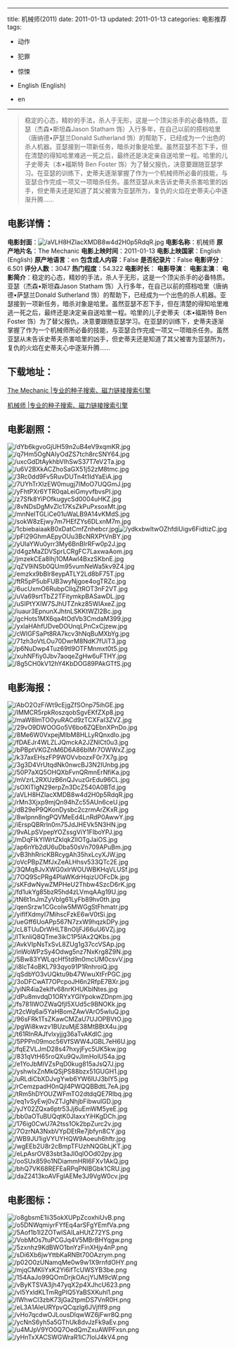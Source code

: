 
---
title: 机械师(2011)
date: 2011-01-13
updated: 2011-01-13
categories: 电影推荐
tags:
- 动作
- 犯罪
- 惊悚

- English (English)
- en
---


> 稳定的心态，精妙的手法，杀人于无形，这是一个顶尖杀手的必备特质。亚瑟（杰森•斯坦森Jason Statham 饰）入行多年，在自己以前的搭档哈里（唐纳德•萨瑟兰Donald Sutherland 饰）的帮助下，已经成为一个出色的杀人机器。亚瑟接到一项新任务，暗杀对象是哈里。虽然亚瑟不忍下手，但在清楚的得知哈里难逃一死之后，最终还是决定亲自送哈里一程。哈里的儿子史蒂夫（本•福斯特 Ben Foster 饰）为了替父报仇，决意要跟随亚瑟学习。在亚瑟的训练下，史蒂夫逐渐掌握了作为一个机械师所必备的技能，与亚瑟合作完成一项又一项暗杀任务。虽然亚瑟从未告诉史蒂夫杀害哈里的凶手，但史蒂夫还是知道了其父被害为亚瑟所为，复仇的火焰在史蒂夫心中逐渐升腾……

## **电影详情**：

**电影封面**：<img src="https://image.tmdb.org/t/p/w200/aVLH8HZIacXMDB8w4d2H0p5RdqR.jpg" alt="/aVLH8HZIacXMDB8w4d2H0p5RdqR.jpg" title="/aVLH8HZIacXMDB8w4d2H0p5RdqR.jpg">
**电影名称**：机械师
**原产地片名**：The Mechanic
**电影上映时间**：2011-01-13
**电影上映国家**：English (English)
**原产地语言**：en
**包含成人内容**：False
**是否纪录片**：False
**电影评分**：6.501
**评分人数**：3047
**热门程度**：54.322
**电影时长**：
**电影导演**：
**电影主演**：
**电影简介**：稳定的心态，精妙的手法，杀人于无形，这是一个顶尖杀手的必备特质。亚瑟（杰森•斯坦森Jason Statham 饰）入行多年，在自己以前的搭档哈里（唐纳德•萨瑟兰Donald Sutherland 饰）的帮助下，已经成为一个出色的杀人机器。亚瑟接到一项新任务，暗杀对象是哈里。虽然亚瑟不忍下手，但在清楚的得知哈里难逃一死之后，最终还是决定亲自送哈里一程。哈里的儿子史蒂夫（本•福斯特 Ben Foster 饰）为了替父报仇，决意要跟随亚瑟学习。在亚瑟的训练下，史蒂夫逐渐掌握了作为一个机械师所必备的技能，与亚瑟合作完成一项又一项暗杀任务。虽然亚瑟从未告诉史蒂夫杀害哈里的凶手，但史蒂夫还是知道了其父被害为亚瑟所为，复仇的火焰在史蒂夫心中逐渐升腾……

## **下载地址**：
[The Mechanic |专业的种子搜索、磁力链接搜索引擎](https://movie.amd794.com:2083/?search=The%20Mechanic&ordering=&mode=match_phrase&page_size=10&page=1)

[机械师 |专业的种子搜索、磁力链接搜索引擎](https://movie.amd794.com:2083/?search=%E6%9C%BA%E6%A2%B0%E5%B8%88&ordering=&mode=match_phrase&page_size=10&page=1)
 

## **电影剧照**：
<img src="https://image.tmdb.org/t/p/original/dYb6kgvoGjUH59n2uB4eV9xqmKR.jpg" alt="/dYb6kgvoGjUH59n2uB4eV9xqmKR.jpg" title="/dYb6kgvoGjUH59n2uB4eV9xqmKR.jpg"><img src="https://image.tmdb.org/t/p/original/q7Hm5OgNAIyOdZS7tch8rcSNY64.jpg" alt="/q7Hm5OgNAIyOdZS7tch8rcSNY64.jpg" title="/q7Hm5OgNAIyOdZS7tch8rcSNY64.jpg"><img src="https://image.tmdb.org/t/p/original/uxcGdDtAykhbVIhSwS37T7eV2Ta.jpg" alt="/uxcGdDtAykhbVIhSwS37T7eV2Ta.jpg" title="/uxcGdDtAykhbVIhSwS37T7eV2Ta.jpg"><img src="https://image.tmdb.org/t/p/original/u6V2BXkACZhoSaGX51j52zM8tmc.jpg" alt="/u6V2BXkACZhoSaGX51j52zM8tmc.jpg" title="/u6V2BXkACZhoSaGX51j52zM8tmc.jpg"><img src="https://image.tmdb.org/t/p/original/3Rc0dd9Fv5RuvDUTn4t1IdYaEiA.jpg" alt="/3Rc0dd9Fv5RuvDUTn4t1IdYaEiA.jpg" title="/3Rc0dd9Fv5RuvDUTn4t1IdYaEiA.jpg"><img src="https://image.tmdb.org/t/p/original/7UYhTrXIzEW0mugj7IMoO7UQGmJ.jpg" alt="/7UYhTrXIzEW0mugj7IMoO7UQGmJ.jpg" title="/7UYhTrXIzEW0mugj7IMoO7UQGmJ.jpg"><img src="https://image.tmdb.org/t/p/original/yFhtPXr6YTR0qaLeiGmyvfbvsPI.jpg" alt="/yFhtPXr6YTR0qaLeiGmyvfbvsPI.jpg" title="/yFhtPXr6YTR0qaLeiGmyvfbvsPI.jpg"><img src="https://image.tmdb.org/t/p/original/z7Sfk8YiPOfkugycSd0004uHKZ.jpg" alt="/z7Sfk8YiPOfkugycSd0004uHKZ.jpg" title="/z7Sfk8YiPOfkugycSd0004uHKZ.jpg"><img src="https://image.tmdb.org/t/p/original/8vNDsDgMvZlc17KsZkPuPxsoxMt.jpg" alt="/8vNDsDgMvZlc17KsZkPuPxsoxMt.jpg" title="/8vNDsDgMvZlc17KsZkPuPxsoxMt.jpg"><img src="https://image.tmdb.org/t/p/original/mnNeITGLiCe01uWaLB9A14vKMdS.jpg" alt="/mnNeITGLiCe01uWaLB9A14vKMdS.jpg" title="/mnNeITGLiCe01uWaLB9A14vKMdS.jpg"><img src="https://image.tmdb.org/t/p/original/sokW8zEjwy7m7HEfZYs6DLxnM7m.jpg" alt="/sokW8zEjwy7m7HEfZYs6DLxnM7m.jpg" title="/sokW8zEjwy7m7HEfZYs6DLxnM7m.jpg"><img src="https://image.tmdb.org/t/p/original/1cbiebaiaakB0xDatCmfZnhebcr.jpg" alt="/1cbiebaiaakB0xDatCmfZnhebcr.jpg" title="/1cbiebaiaakB0xDatCmfZnhebcr.jpg"><img src="https://image.tmdb.org/t/p/original/ydkxbwltwOZhfdiUigv6FidtizC.jpg" alt="/ydkxbwltwOZhfdiUigv6FidtizC.jpg" title="/ydkxbwltwOZhfdiUigv6FidtizC.jpg"><img src="https://image.tmdb.org/t/p/original/pFl29GhmAEpyOUu3BcNRXPtVnBY.jpg" alt="/pFl29GhmAEpyOUu3BcNRXPtVnBY.jpg" title="/pFl29GhmAEpyOUu3BcNRXPtVnBY.jpg"><img src="https://image.tmdb.org/t/p/original/yUIaYWu0yrr3My6BnBIrRFw0p2J.jpg" alt="/yUIaYWu0yrr3My6BnBIrRFw0p2J.jpg" title="/yUIaYWu0yrr3My6BnBIrRFw0p2J.jpg"><img src="https://image.tmdb.org/t/p/original/d4gzMaZDVSprLCRgFC7LaxwaAom.jpg" alt="/d4gzMaZDVSprLCRgFC7LaxwaAom.jpg" title="/d4gzMaZDVSprLCRgFC7LaxwaAom.jpg"><img src="https://image.tmdb.org/t/p/original/jmzekCEa8lhj1OMAwI4BxzSKbnE.jpg" alt="/jmzekCEa8lhj1OMAwI4BxzSKbnE.jpg" title="/jmzekCEa8lhj1OMAwI4BxzSKbnE.jpg"><img src="https://image.tmdb.org/t/p/original/qZV9iNSb0QUm95vumNeWa5kv9Z4.jpg" alt="/qZV9iNSb0QUm95vumNeWa5kv9Z4.jpg" title="/qZV9iNSb0QUm95vumNeWa5kv9Z4.jpg"><img src="https://image.tmdb.org/t/p/original/emzkx9bBlr8eypATLY2Ld8bF75T.jpg" alt="/emzkx9bBlr8eypATLY2Ld8bF75T.jpg" title="/emzkx9bBlr8eypATLY2Ld8bF75T.jpg"><img src="https://image.tmdb.org/t/p/original/ftR5pP5ubFUB3wyNjgoe4ogTRZc.jpg" alt="/ftR5pP5ubFUB3wyNjgoe4ogTRZc.jpg" title="/ftR5pP5ubFUB3wyNjgoe4ogTRZc.jpg"><img src="https://image.tmdb.org/t/p/original/6ucUxmO6RubpCllqZtROT3nF2VT.jpg" alt="/6ucUxmO6RubpCllqZtROT3nF2VT.jpg" title="/6ucUxmO6RubpCllqZtROT3nF2VT.jpg"><img src="https://image.tmdb.org/t/p/original/uVa69srtTbZ2TFitymkpBASawDL.jpg" alt="/uVa69srtTbZ2TFitymkpBASawDL.jpg" title="/uVa69srtTbZ2TFitymkpBASawDL.jpg"><img src="https://image.tmdb.org/t/p/original/uSIPtYXlW7SJhUTZnkz85WlAxeZ.jpg" alt="/uSIPtYXlW7SJhUTZnkz85WlAxeZ.jpg" title="/uSIPtYXlW7SJhUTZnkz85WlAxeZ.jpg"><img src="https://image.tmdb.org/t/p/original/iuaur3EpnunXJhtnLSKKtWZI2Bc.jpg" alt="/iuaur3EpnunXJhtnLSKKtWZI2Bc.jpg" title="/iuaur3EpnunXJhtnLSKKtWZI2Bc.jpg"><img src="https://image.tmdb.org/t/p/original/gcHots1MX6qa4tOdVb3CmdaM399.jpg" alt="/gcHots1MX6qa4tOdVb3CmdaM399.jpg" title="/gcHots1MX6qa4tOdVb3CmdaM399.jpg"><img src="https://image.tmdb.org/t/p/original/yxlaHAhfUDveDOUnqLPnCxCjzew.jpg" alt="/yxlaHAhfUDveDOUnqLPnCxCjzew.jpg" title="/yxlaHAhfUDveDOUnqLPnCxCjzew.jpg"><img src="https://image.tmdb.org/t/p/original/cWIGFSaPt8RA7kcv3hNqBuMXbYg.jpg" alt="/cWIGFSaPt8RA7kcv3hNqBuMXbYg.jpg" title="/cWIGFSaPt8RA7kcv3hNqBuMXbYg.jpg"><img src="https://image.tmdb.org/t/p/original/71zh3oVtLOu70DwrM8NdK7fUiT3.jpg" alt="/71zh3oVtLOu70DwrM8NdK7fUiT3.jpg" title="/71zh3oVtLOu70DwrM8NdK7fUiT3.jpg"><img src="https://image.tmdb.org/t/p/original/p6NuDwp4Tuz69tl9OTFMnmxt0t5.jpg" alt="/p6NuDwp4Tuz69tl9OTFMnmxt0t5.jpg" title="/p6NuDwp4Tuz69tl9OTFMnmxt0t5.jpg"><img src="https://image.tmdb.org/t/p/original/xuhNFfiy0Jbv7aoqeZgHw6uFTHY.jpg" alt="/xuhNFfiy0Jbv7aoqeZgHw6uFTHY.jpg" title="/xuhNFfiy0Jbv7aoqeZgHw6uFTHY.jpg"><img src="https://image.tmdb.org/t/p/original/8g5CH0kV12hY4KbDOG89PAkGTfS.jpg" alt="/8g5CH0kV12hY4KbDOG89PAkGTfS.jpg" title="/8g5CH0kV12hY4KbDOG89PAkGTfS.jpg">

## **电影海报**：
<img src="https://image.tmdb.org/t/p/original/AbO2OzFiWt9cEjgZfSOnp75ihGE.jpg" alt="/AbO2OzFiWt9cEjgZfSOnp75ihGE.jpg" title="/AbO2OzFiWt9cEjgZfSOnp75ihGE.jpg"><img src="https://image.tmdb.org/t/p/original/IMMCR5rpkRoszqobSgvEKfZXp8.jpg" alt="/IMMCR5rpkRoszqobSgvEKfZXp8.jpg" title="/IMMCR5rpkRoszqobSgvEKfZXp8.jpg"><img src="https://image.tmdb.org/t/p/original/maW8lmTO0yuRACd9zTCXFaI3ZVZ.jpg" alt="/maW8lmTO0yuRACd9zTCXFaI3ZVZ.jpg" title="/maW8lmTO0yuRACd9zTCXFaI3ZVZ.jpg"><img src="https://image.tmdb.org/t/p/original/29vO9DWOOGo5V6bo6ZQEbnXPnDo.jpg" alt="/29vO9DWOOGo5V6bo6ZQEbnXPnDo.jpg" title="/29vO9DWOOGo5V6bo6ZQEbnXPnDo.jpg"><img src="https://image.tmdb.org/t/p/original/8Me6W0VxpejMIbM8HLLyRQnxdIo.jpg" alt="/8Me6W0VxpejMIbM8HLLyRQnxdIo.jpg" title="/8Me6W0VxpejMIbM8HLLyRQnxdIo.jpg"><img src="https://image.tmdb.org/t/p/original/fDAEJr4WLZLJQmckA2JZNICt0u3.jpg" alt="/fDAEJr4WLZLJQmckA2JZNICt0u3.jpg" title="/fDAEJr4WLZLJQmckA2JZNICt0u3.jpg"><img src="https://image.tmdb.org/t/p/original/bPBptVKGZnM6D6A86bIMr7OWWxZ.jpg" alt="/bPBptVKGZnM6D6A86bIMr7OWWxZ.jpg" title="/bPBptVKGZnM6D6A86bIMr7OWWxZ.jpg"><img src="https://image.tmdb.org/t/p/original/k37axEHszFP9WOVvbozxF0r7X7g.jpg" alt="/k37axEHszFP9WOVvbozxF0r7X7g.jpg" title="/k37axEHszFP9WOVvbozxF0r7X7g.jpg"><img src="https://image.tmdb.org/t/p/original/3g3D4VrUtqdNk0nwcBJ3N2IUnbg.jpg" alt="/3g3D4VrUtqdNk0nwcBJ3N2IUnbg.jpg" title="/3g3D4VrUtqdNk0nwcBJ3N2IUnbg.jpg"><img src="https://image.tmdb.org/t/p/original/50P7aXQ5OHQXbFvnQRmnErNfiKa.jpg" alt="/50P7aXQ5OHQXbFvnQRmnErNfiKa.jpg" title="/50P7aXQ5OHQXbFvnQRmnErNfiKa.jpg"><img src="https://image.tmdb.org/t/p/original/mVzrL2RXUzB6nQJvuzGrEdu96CL.jpg" alt="/mVzrL2RXUzB6nQJvuzGrEdu96CL.jpg" title="/mVzrL2RXUzB6nQJvuzGrEdu96CL.jpg"><img src="https://image.tmdb.org/t/p/original/sOXITlgN29erpZn3DcZ540A0BTd.jpg" alt="/sOXITlgN29erpZn3DcZ540A0BTd.jpg" title="/sOXITlgN29erpZn3DcZ540A0BTd.jpg"><img src="https://image.tmdb.org/t/p/original/aVLH8HZIacXMDB8w4d2H0p5RdqR.jpg" alt="/aVLH8HZIacXMDB8w4d2H0p5RdqR.jpg" title="/aVLH8HZIacXMDB8w4d2H0p5RdqR.jpg"><img src="https://image.tmdb.org/t/p/original/rMn3Xjxp9mjQn94hZc55AUn6ceU.jpg" alt="/rMn3Xjxp9mjQn94hZc55AUn6ceU.jpg" title="/rMn3Xjxp9mjQn94hZc55AUn6ceU.jpg"><img src="https://image.tmdb.org/t/p/original/dB29eP9QKonDysbc2czrmArZKxR.jpg" alt="/dB29eP9QKonDysbc2czrmArZKxR.jpg" title="/dB29eP9QKonDysbc2czrmArZKxR.jpg"><img src="https://image.tmdb.org/t/p/original/8wIpnn8ngPQVMeEd4LnRdP0AwwY.jpg" alt="/8wIpnn8ngPQVMeEd4LnRdP0AwwY.jpg" title="/8wIpnn8ngPQVMeEd4LnRdP0AwwY.jpg"><img src="https://image.tmdb.org/t/p/original/iErspQBRrln0m75JdJHEVk5N3HN.jpg" alt="/iErspQBRrln0m75JdJHEVk5N3HN.jpg" title="/iErspQBRrln0m75JdJHEVk5N3HN.jpg"><img src="https://image.tmdb.org/t/p/original/9vALpSVpepYOZssgViY1FIboYPJ.jpg" alt="/9vALpSVpepYOZssgViY1FIboYPJ.jpg" title="/9vALpSVpepYOZssgViY1FIboYPJ.jpg"><img src="https://image.tmdb.org/t/p/original/mDqFIkYIWrtZklqkZlIOTgJaiOS.jpg" alt="/mDqFIkYIWrtZklqkZlIOTgJaiOS.jpg" title="/mDqFIkYIWrtZklqkZlIOTgJaiOS.jpg"><img src="https://image.tmdb.org/t/p/original/ap6nYb2dU6uDba50sVn709APuBm.jpg" alt="/ap6nYb2dU6uDba50sVn709APuBm.jpg" title="/ap6nYb2dU6uDba50sVn709APuBm.jpg"><img src="https://image.tmdb.org/t/p/original/vB3hhRricKBRcygAh35hxLcyXJW.jpg" alt="/vB3hhRricKBRcygAh35hxLcyXJW.jpg" title="/vB3hhRricKBRcygAh35hxLcyXJW.jpg"><img src="https://image.tmdb.org/t/p/original/oVcPBpZMfJxZeALHhsv533QTc2E.jpg" alt="/oVcPBpZMfJxZeALHhsv533QTc2E.jpg" title="/oVcPBpZMfJxZeALHhsv533QTc2E.jpg"><img src="https://image.tmdb.org/t/p/original/3QMq8JvXWG0xlrWOUWBKHqVLUSf.jpg" alt="/3QMq8JvXWG0xlrWOUWBKHqVLUSf.jpg" title="/3QMq8JvXWG0xlrWOUWBKHqVLUSf.jpg"><img src="https://image.tmdb.org/t/p/original/7OQ9ScPRg4PIaWKdrHqizUOFcDk.jpg" alt="/7OQ9ScPRg4PIaWKdrHqizUOFcDk.jpg" title="/7OQ9ScPRg4PIaWKdrHqizUOFcDk.jpg"><img src="https://image.tmdb.org/t/p/original/sKFdwNywZMPHeU2Thbw4SzcD6rK.jpg" alt="/sKFdwNywZMPHeU2Thbw4SzcD6rK.jpg" title="/sKFdwNywZMPHeU2Thbw4SzcD6rK.jpg"><img src="https://image.tmdb.org/t/p/original/fd1ukYg85bzR5hd4zLVmqAAg19U.jpg" alt="/fd1ukYg85bzR5hd4zLVmqAAg19U.jpg" title="/fd1ukYg85bzR5hd4zLVmqAAg19U.jpg"><img src="https://image.tmdb.org/t/p/original/tN6t1nJmZyVbIg61LyFb89hv0th.jpg" alt="/tN6t1nJmZyVbIg61LyFb89hv0th.jpg" title="/tN6t1nJmZyVbIg61LyFb89hv0th.jpg"><img src="https://image.tmdb.org/t/p/original/qenSrzw1CGcoIw5MWGgStFhmatr.jpg" alt="/qenSrzw1CGcoIw5MWGgStFhmatr.jpg" title="/qenSrzw1CGcoIw5MWGgStFhmatr.jpg"><img src="https://image.tmdb.org/t/p/original/yiflfXdmyI7MihscFzkE6wV0tSi.jpg" alt="/yiflfXdmyI7MihscFzkE6wV0tSi.jpg" title="/yiflfXdmyI7MihscFzkE6wV0tSi.jpg"><img src="https://image.tmdb.org/t/p/original/ueGff6UoAPp567N7zxW9hqzkDPy.jpg" alt="/ueGff6UoAPp567N7zxW9hqzkDPy.jpg" title="/ueGff6UoAPp567N7zxW9hqzkDPy.jpg"><img src="https://image.tmdb.org/t/p/original/cL8TUuDrWHLT8nOljFJ66uU6VZj.jpg" alt="/cL8TUuDrWHLT8nOljFJ66uU6VZj.jpg" title="/cL8TUuDrWHLT8nOljFJ66uU6VZj.jpg"><img src="https://image.tmdb.org/t/p/original/lTknliQ8QTme3ikC1P5lAx2QKbs.jpg" alt="/lTknliQ8QTme3ikC1P5lAx2QKbs.jpg" title="/lTknliQ8QTme3ikC1P5lAx2QKbs.jpg"><img src="https://image.tmdb.org/t/p/original/AvkVIpNsTxSvL8ZUg1g37ccVSAp.jpg" alt="/AvkVIpNsTxSvL8ZUg1g37ccVSAp.jpg" title="/AvkVIpNsTxSvL8ZUg1g37ccVSAp.jpg"><img src="https://image.tmdb.org/t/p/original/inWoWPzSy4Odwg5nz7NxKrg8Z9N.jpg" alt="/inWoWPzSy4Odwg5nz7NxKrg8Z9N.jpg" title="/inWoWPzSy4Odwg5nz7NxKrg8Z9N.jpg"><img src="https://image.tmdb.org/t/p/original/5Bw83YWLqcHf5td9n0mcUM0csvV.jpg" alt="/5Bw83YWLqcHf5td9n0mcUM0csvV.jpg" title="/5Bw83YWLqcHf5td9n0mcUM0csvV.jpg"><img src="https://image.tmdb.org/t/p/original/i8IcT4oBKL793qyo91P1RnhroiQ.jpg" alt="/i8IcT4oBKL793qyo91P1RnhroiQ.jpg" title="/i8IcT4oBKL793qyo91P1RnhroiQ.jpg"><img src="https://image.tmdb.org/t/p/original/qSdbYO3vUQktu9b47WwuXtFrPGC.jpg" alt="/qSdbYO3vUQktu9b47WwuXtFrPGC.jpg" title="/qSdbYO3vUQktu9b47WwuXtFrPGC.jpg"><img src="https://image.tmdb.org/t/p/original/3oDFCwAT7OPcpoJH6n2RfpE7BXr.jpg" alt="/3oDFCwAT7OPcpoJH6n2RfpE7BXr.jpg" title="/3oDFCwAT7OPcpoJH6n2RfpE7BXr.jpg"><img src="https://image.tmdb.org/t/p/original/yiNR4ia2eklfv68nrKHUKblNtes.jpg" alt="/yiNR4ia2eklfv68nrKHUKblNtes.jpg" title="/yiNR4ia2eklfv68nrKHUKblNtes.jpg"><img src="https://image.tmdb.org/t/p/original/dPu8mvdqD1ORYxYGIYpokwZDnpm.jpg" alt="/dPu8mvdqD1ORYxYGIYpokwZDnpm.jpg" title="/dPu8mvdqD1ORYxYGIYpokwZDnpm.jpg"><img src="https://image.tmdb.org/t/p/original/fs781lWOZWaQfjI5XUd5c9BNOKk.jpg" alt="/fs781lWOZWaQfjI5XUd5c9BNOKk.jpg" title="/fs781lWOZWaQfjI5XUd5c9BNOKk.jpg"><img src="https://image.tmdb.org/t/p/original/t2cWq6ai5YaHBomZAwVArO5wIuQ.jpg" alt="/t2cWq6ai5YaHBomZAwVArO5wIuQ.jpg" title="/t2cWq6ai5YaHBomZAwVArO5wIuQ.jpg"><img src="https://image.tmdb.org/t/p/original/96sFRk1TsZKawCMZaU7UJOPBVtO.jpg" alt="/96sFRk1TsZKawCMZaU7UJOPBVtO.jpg" title="/96sFRk1TsZKawCMZaU7UJOPBVtO.jpg"><img src="https://image.tmdb.org/t/p/original/pgWi8kwzv1BUzuMjE38MtBBtX4u.jpg" alt="/pgWi8kwzv1BUzuMjE38MtBBtX4u.jpg" title="/pgWi8kwzv1BUzuMjE38MtBBtX4u.jpg"><img src="https://image.tmdb.org/t/p/original/t61RlnRAJfvlxyjjg36aTvAKdlC.jpg" alt="/t61RlnRAJfvlxyjjg36aTvAKdlC.jpg" title="/t61RlnRAJfvlxyjjg36aTvAKdlC.jpg"><img src="https://image.tmdb.org/t/p/original/5PPPn09moc56VfSWW4JGBL7eH6U.jpg" alt="/5PPPn09moc56VfSWW4JGBL7eH6U.jpg" title="/5PPPn09moc56VfSWW4JGBL7eH6U.jpg"><img src="https://image.tmdb.org/t/p/original/fqEZVLJmD28s47hxyjFyc5UK5kw.jpg" alt="/fqEZVLJmD28s47hxyjFyc5UK5kw.jpg" title="/fqEZVLJmD28s47hxyjFyc5UK5kw.jpg"><img src="https://image.tmdb.org/t/p/original/831qVtH65roQXu9QvJImHolUS4a.jpg" alt="/831qVtH65roQXu9QvJImHolUS4a.jpg" title="/831qVtH65roQXu9QvJImHolUS4a.jpg"><img src="https://image.tmdb.org/t/p/original/e1YoJbMlVZsPqD0kug815aJsQ7J.jpg" alt="/e1YoJbMlVZsPqD0kug815aJsQ7J.jpg" title="/e1YoJbMlVZsPqD0kug815aJsQ7J.jpg"><img src="https://image.tmdb.org/t/p/original/yshwIxZnMkQSjPS88bzx51GUGH1.jpg" alt="/yshwIxZnMkQSjPS88bzx51GUGH1.jpg" title="/yshwIxZnMkQSjPS88bzx51GUGH1.jpg"><img src="https://image.tmdb.org/t/p/original/uRLdiCbXDJvgYwb6YW6lUJ3blY5.jpg" alt="/uRLdiCbXDJvgYwb6YW6lUJ3blY5.jpg" title="/uRLdiCbXDJvgYwb6YW6lUJ3blY5.jpg"><img src="https://image.tmdb.org/t/p/original/rCemzpadH0nQjI4PWQQBBdtL7eA.jpg" alt="/rCemzpadH0nQjI4PWQQBBdtL7eA.jpg" title="/rCemzpadH0nQjI4PWQQBBdtL7eA.jpg"><img src="https://image.tmdb.org/t/p/original/tRm5hDYOUZWFmTO2dtdqQE7Rlbq.jpg" alt="/tRm5hDYOUZWFmTO2dtdqQE7Rlbq.jpg" title="/tRm5hDYOUZWFmTO2dtdqQE7Rlbq.jpg"><img src="https://image.tmdb.org/t/p/original/eq1vSyEwj0vZTJgNhjbFibwulGD.jpg" alt="/eq1vSyEwj0vZTJgNhjbFibwulGD.jpg" title="/eq1vSyEwj0vZTJgNhjbFibwulGD.jpg"><img src="https://image.tmdb.org/t/p/original/yJY02ZQxa6ptr53Jj6uEmWM5yeE.jpg" alt="/yJY02ZQxa6ptr53Jj6uEmWM5yeE.jpg" title="/yJY02ZQxa6ptr53Jj6uEmWM5yeE.jpg"><img src="https://image.tmdb.org/t/p/original/bb0aOTuBUQqtK0JIaxxYiHKgDCh.jpg" alt="/bb0aOTuBUQqtK0JIaxxYiHKgDCh.jpg" title="/bb0aOTuBUQqtK0JIaxxYiHKgDCh.jpg"><img src="https://image.tmdb.org/t/p/original/176ig0CwU7A2tss1Ok2bpZurc2v.jpg" alt="/176ig0CwU7A2tss1Ok2bpZurc2v.jpg" title="/176ig0CwU7A2tss1Ok2bpZurc2v.jpg"><img src="https://image.tmdb.org/t/p/original/7OzrNA3NxbVYpDEtRe7jbfyn8CY.jpg" alt="/7OzrNA3NxbVYpDEtRe7jbfyn8CY.jpg" title="/7OzrNA3NxbVYpDEtRe7jbfyn8CY.jpg"><img src="https://image.tmdb.org/t/p/original/WB9JU1igVYUYHQW9Aoeuh6hftr.jpg" alt="/WB9JU1igVYUYHQW9Aoeuh6hftr.jpg" title="/WB9JU1igVYUYHQW9Aoeuh6hftr.jpg"><img src="https://image.tmdb.org/t/p/original/wgEEb2U8r2cBmpTFUzhNQGbLjKT.jpg" alt="/wgEEb2U8r2cBmpTFUzhNQGbLjKT.jpg" title="/wgEEb2U8r2cBmpTFUzhNQGbLjKT.jpg"><img src="https://image.tmdb.org/t/p/original/eLpAsrOV83sbt3aJl0qlOOd02py.jpg" alt="/eLpAsrOV83sbt3aJl0qlOOd02py.jpg" title="/eLpAsrOV83sbt3aJl0qlOOd02py.jpg"><img src="https://image.tmdb.org/t/p/original/ooSUx859o1NDiammHRI6FXv1AkQ.jpg" alt="/ooSUx859o1NDiammHRI6FXv1AkQ.jpg" title="/ooSUx859o1NDiammHRI6FXv1AkQ.jpg"><img src="https://image.tmdb.org/t/p/original/bhQ7VK68REFEaRPqPNlBGbk1CRU.jpg" alt="/bhQ7VK68REFEaRPqPNlBGbk1CRU.jpg" title="/bhQ7VK68REFEaRPqPNlBGbk1CRU.jpg"><img src="https://image.tmdb.org/t/p/original/daZ2413koAVFglAEMe3J9VgW0cv.jpg" alt="/daZ2413koAVFglAEMe3J9VgW0cv.jpg" title="/daZ2413koAVFglAEMe3J9VgW0cv.jpg">

## **电影图标**：
<img src="https://image.tmdb.org/t/p/original/o8gbsmE1ii35okXUPpZcoxhiUvB.png" alt="/o8gbsmE1ii35okXUPpZcoxhiUvB.png" title="/o8gbsmE1ii35okXUPpZcoxhiUvB.png"><img src="https://image.tmdb.org/t/p/original/o5DNWqmiyrFYfEq4arSFgYEmfVa.png" alt="/o5DNWqmiyrFYfEq4arSFgYEmfVa.png" title="/o5DNWqmiyrFYfEq4arSFgYEmfVa.png"><img src="https://image.tmdb.org/t/p/original/5Aof1b1I2ZOTwISAlLaHUtZ72YS.png" alt="/5Aof1b1I2ZOTwISAlLaHUtZ72YS.png" title="/5Aof1b1I2ZOTwISAlLaHUtZ72YS.png"><img src="https://image.tmdb.org/t/p/original/VobMOs7tuPCGJq4V5MBrBHYqgw.png" alt="/VobMOs7tuPCGJq4V5MBrBHYqgw.png" title="/VobMOs7tuPCGJq4V5MBrBHYqgw.png"><img src="https://image.tmdb.org/t/p/original/5zxnhz9KdBWO1bnYzFinXHjy4nP.png" alt="/5zxnhz9KdBWO1bnYzFinXHjy4nP.png" title="/5zxnhz9KdBWO1bnYzFinXHjy4nP.png"><img src="https://image.tmdb.org/t/p/original/sDi6Xb6jwYttbKaRNBt70OAzrym.png" alt="/sDi6Xb6jwYttbKaRNBt70OAzrym.png" title="/sDi6Xb6jwYttbKaRNBt70OAzrym.png"><img src="https://image.tmdb.org/t/p/original/p02O0zUNamqMe0w9w1X9rnfdOHY.png" alt="/p02O0zUNamqMe0w9w1X9rnfdOHY.png" title="/p02O0zUNamqMe0w9w1X9rnfdOHY.png"><img src="https://image.tmdb.org/t/p/original/mjqCMKliYxK2Yi6ifTcUWSYB3be.png" alt="/mjqCMKliYxK2Yi6ifTcUWSYB3be.png" title="/mjqCMKliYxK2Yi6ifTcUWSYB3be.png"><img src="https://image.tmdb.org/t/p/original/154AaJo99QOmDrjkOAcjYlJM9cW.png" alt="/154AaJo99QOmDrjkOAcjYlJM9cW.png" title="/154AaJo99QOmDrjkOAcjYlJM9cW.png"><img src="https://image.tmdb.org/t/p/original/vByKTSVA3jh47yqX2p4XJhcU623.png" alt="/vByKTSVA3jh47yqX2p4XJhcU623.png" title="/vByKTSVA3jh47yqX2p4XJhcU623.png"><img src="https://image.tmdb.org/t/p/original/vI5YxldKLTmRgPIQ5YaBSXKuhl1.png" alt="/vI5YxldKLTmRgPIQ5YaBSXKuhl1.png" title="/vI5YxldKLTmRgPIQ5YaBSXKuhl1.png"><img src="https://image.tmdb.org/t/p/original/lWhwCI3zbK73jGa2tpmDS7VnR0H.png" alt="/lWhwCI3zbK73jGa2tpmDS7VnR0H.png" title="/lWhwCI3zbK73jGa2tpmDS7VnR0H.png"><img src="https://image.tmdb.org/t/p/original/eL3A1AIeURYpvQCqzIg6JVjflf9.png" alt="/eL3A1AIeURYpvQCqzIg6JVjflf9.png" title="/eL3A1AIeURYpvQCqzIg6JVjflf9.png"><img src="https://image.tmdb.org/t/p/original/vHo7qcdwOJLousDlqwWZ6jFwr8Q.png" alt="/vHo7qcdwOJLousDlqwWZ6jFwr8Q.png" title="/vHo7qcdwOJLousDlqwWZ6jFwr8Q.png"><img src="https://image.tmdb.org/t/p/original/ycNnS6yh5a5GThUk8dvJzFk9aEv.png" alt="/ycNnS6yh5a5GThUk8dvJzFk9aEv.png" title="/ycNnS6yh5a5GThUk8dvJzFk9aEv.png"><img src="https://image.tmdb.org/t/p/original/u4MJpV9YO0Q7OedQmZxuAWPFxsn.png" alt="/u4MJpV9YO0Q7OedQmZxuAWPFxsn.png" title="/u4MJpV9YO0Q7OedQmZxuAWPFxsn.png"><img src="https://image.tmdb.org/t/p/original/yHnTxXACSWGWraR1iC7IolJ4kV4.png" alt="/yHnTxXACSWGWraR1iC7IolJ4kV4.png" title="/yHnTxXACSWGWraR1iC7IolJ4kV4.png">
